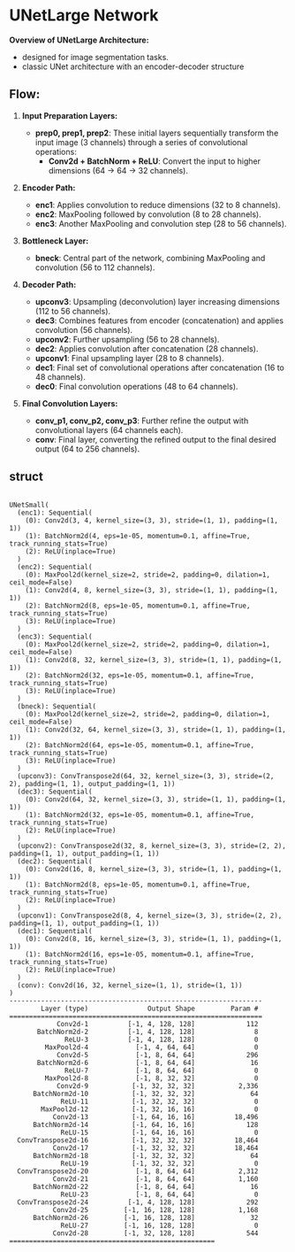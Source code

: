 # UNetLarge Network

**Overview of UNetLarge Architecture:**

* designed for image segmentation tasks.
* classic UNet architecture with an encoder-decoder structure


## Flow:

1. **Input Preparation Layers:**
   - **prep0, prep1, prep2**: These initial layers sequentially transform the input image (3 channels) through a series of convolutional operations:
     - **Conv2d + BatchNorm + ReLU**: Convert the input to higher dimensions (64 -> 64 -> 32 channels).

2. **Encoder Path:**
   - **enc1**: Applies convolution to reduce dimensions (32 to 8 channels).
   - **enc2**: MaxPooling followed by convolution (8 to 28 channels).
   - **enc3**: Another MaxPooling and convolution step (28 to 56 channels).

3. **Bottleneck Layer:**
   - **bneck**: Central part of the network, combining MaxPooling and convolution (56 to 112 channels).

4. **Decoder Path:**
   - **upconv3**: Upsampling (deconvolution) layer increasing dimensions (112 to 56 channels).
   - **dec3**: Combines features from encoder (concatenation) and applies convolution (56 channels).
   - **upconv2**: Further upsampling (56 to 28 channels).
   - **dec2**: Applies convolution after concatenation (28 channels).
   - **upconv1**: Final upsampling layer (28 to 8 channels).
   - **dec1**: Final set of convolutional operations after concatenation (16 to 48 channels).
   - **dec0**: Final convolution operations (48 to 64 channels).

5. **Final Convolution Layers:**
   - **conv_p1, conv_p2, conv_p3**: Further refine the output with convolutional layers (64 channels each).
   - **conv**: Final layer, converting the refined output to the final desired output (64 to 256 channels).


## struct

```

UNetSmall(
  (enc1): Sequential(
    (0): Conv2d(3, 4, kernel_size=(3, 3), stride=(1, 1), padding=(1, 1))
    (1): BatchNorm2d(4, eps=1e-05, momentum=0.1, affine=True, track_running_stats=True)
    (2): ReLU(inplace=True)
  )
  (enc2): Sequential(
    (0): MaxPool2d(kernel_size=2, stride=2, padding=0, dilation=1, ceil_mode=False)
    (1): Conv2d(4, 8, kernel_size=(3, 3), stride=(1, 1), padding=(1, 1))
    (2): BatchNorm2d(8, eps=1e-05, momentum=0.1, affine=True, track_running_stats=True)
    (3): ReLU(inplace=True)
  )
  (enc3): Sequential(
    (0): MaxPool2d(kernel_size=2, stride=2, padding=0, dilation=1, ceil_mode=False)
    (1): Conv2d(8, 32, kernel_size=(3, 3), stride=(1, 1), padding=(1, 1))
    (2): BatchNorm2d(32, eps=1e-05, momentum=0.1, affine=True, track_running_stats=True)
    (3): ReLU(inplace=True)
  )
  (bneck): Sequential(
    (0): MaxPool2d(kernel_size=2, stride=2, padding=0, dilation=1, ceil_mode=False)
    (1): Conv2d(32, 64, kernel_size=(3, 3), stride=(1, 1), padding=(1, 1))
    (2): BatchNorm2d(64, eps=1e-05, momentum=0.1, affine=True, track_running_stats=True)
    (3): ReLU(inplace=True)
  )
  (upconv3): ConvTranspose2d(64, 32, kernel_size=(3, 3), stride=(2, 2), padding=(1, 1), output_padding=(1, 1))
  (dec3): Sequential(
    (0): Conv2d(64, 32, kernel_size=(3, 3), stride=(1, 1), padding=(1, 1))
    (1): BatchNorm2d(32, eps=1e-05, momentum=0.1, affine=True, track_running_stats=True)
    (2): ReLU(inplace=True)
  )
  (upconv2): ConvTranspose2d(32, 8, kernel_size=(3, 3), stride=(2, 2), padding=(1, 1), output_padding=(1, 1))
  (dec2): Sequential(
    (0): Conv2d(16, 8, kernel_size=(3, 3), stride=(1, 1), padding=(1, 1))
    (1): BatchNorm2d(8, eps=1e-05, momentum=0.1, affine=True, track_running_stats=True)
    (2): ReLU(inplace=True)
  )
  (upconv1): ConvTranspose2d(8, 4, kernel_size=(3, 3), stride=(2, 2), padding=(1, 1), output_padding=(1, 1))
  (dec1): Sequential(
    (0): Conv2d(8, 16, kernel_size=(3, 3), stride=(1, 1), padding=(1, 1))
    (1): BatchNorm2d(16, eps=1e-05, momentum=0.1, affine=True, track_running_stats=True)
    (2): ReLU(inplace=True)
  )
  (conv): Conv2d(16, 32, kernel_size=(1, 1), stride=(1, 1))
)
----------------------------------------------------------------
        Layer (type)               Output Shape         Param #
================================================================
            Conv2d-1          [-1, 4, 128, 128]             112
       BatchNorm2d-2          [-1, 4, 128, 128]               8
              ReLU-3          [-1, 4, 128, 128]               0
         MaxPool2d-4            [-1, 4, 64, 64]               0
            Conv2d-5            [-1, 8, 64, 64]             296
       BatchNorm2d-6            [-1, 8, 64, 64]              16
              ReLU-7            [-1, 8, 64, 64]               0
         MaxPool2d-8            [-1, 8, 32, 32]               0
            Conv2d-9           [-1, 32, 32, 32]           2,336
      BatchNorm2d-10           [-1, 32, 32, 32]              64
             ReLU-11           [-1, 32, 32, 32]               0
        MaxPool2d-12           [-1, 32, 16, 16]               0
           Conv2d-13           [-1, 64, 16, 16]          18,496
      BatchNorm2d-14           [-1, 64, 16, 16]             128
             ReLU-15           [-1, 64, 16, 16]               0
  ConvTranspose2d-16           [-1, 32, 32, 32]          18,464
           Conv2d-17           [-1, 32, 32, 32]          18,464
      BatchNorm2d-18           [-1, 32, 32, 32]              64
             ReLU-19           [-1, 32, 32, 32]               0
  ConvTranspose2d-20            [-1, 8, 64, 64]           2,312
           Conv2d-21            [-1, 8, 64, 64]           1,160
      BatchNorm2d-22            [-1, 8, 64, 64]              16
             ReLU-23            [-1, 8, 64, 64]               0
  ConvTranspose2d-24          [-1, 4, 128, 128]             292
           Conv2d-25         [-1, 16, 128, 128]           1,168
      BatchNorm2d-26         [-1, 16, 128, 128]              32
             ReLU-27         [-1, 16, 128, 128]               0
           Conv2d-28         [-1, 32, 128, 128]             544
====================================================

```